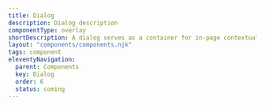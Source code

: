 ```yaml
---
title: Dialog
description: Dialog description
componentType: overlay
shortDescription: A dialog serves as a container for in-page contextual information or actions, allowing users to confirm or cancel tasks without navigating away from the current page
layout: "components/components.njk"
tags: component
eleventyNavigation:
  parent: Components
  key: Dialog
  order: 6
  status: coming
---
```


